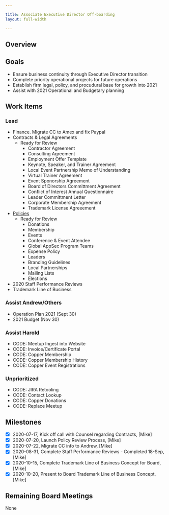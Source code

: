 ```yaml
---

title: Associate Executive Director Off-boarding
layout: full-width

---
```


## Overview

## Goals 
* Ensure business continuity through Executive Director transition
* Complete priority operational projects for future operations
* Establish firm legal, policy, and procudural base for growth into 2021
* Assist with 2021 Operational and Budgetary planning

## Work Items

### Lead
- Finance. Migrate CC to Amex and fix Paypal
- Contracts & Legal Agreements
  - Ready for Review
    - Contractor Agreement
    - Consulting Agreement
    - Employment Offer Template
    - Keynote, Speaker, and Trainer Agreement
    - Local Event Partnership Memo of Understanding
    - Virtual Trainer Agreement
    - Event Sponorship Agreement
    - Board of Directors Committment Agreement
    - Conflict of Interest Annual Questionnaire
    - Leader Committment Letter
    - Corporate Membership Agreement
    - Trademark License Agreeement
- [Policies](202010-policy-review)
  - Ready for Review
    - Donations
    - Membership
    - Events
    - Conference & Event Attendee
    - Global AppSec Program Teams
    - Expense Policy
    - Leaders
    - Branding Guidelines
    - Local Partnerships
    - Mailing Lists
    - Elections
- 2020 Staff Performance Reviews
- Trademark Line of Business

### Assist Andrew/Others
- Operation Plan 2021 (Sept 30)
- 2021 Budget (Nov 30)

### Assist Harold
- CODE: Meetup Ingest into Website
- CODE: Invoice/Certificate Portal
- CODE: Copper Membership
- CODE: Copper Membership History
- CODE: Copper Event Registrations

### Unprioritized
- CODE: JIRA Retooling
- CODE: Contact Lookup
- CODE: Copper Donations
- CODE: Replace Meetup

## Milestones

- [x] 2020-07-17, Kick off call with Counsel regarding Contracts, [Mike]
- [x] 2020-07-20, Launch Policy Review Process, [Mike]
- [x] 2020-07-22, Migrate CC info to Andrew, [Mike]
- [x] 2020-08-31, Complete Staff Performance Reviews - Completed 18-Sep, [Mike]
- [x] 2020-10-15, Complete Trademark Line of Business Concept for Board, [Mike]
- [x] 2020-10-20, Present to Board Trademark Line of Business Concept, [Mike]

## Remaining Board Meetings
None


